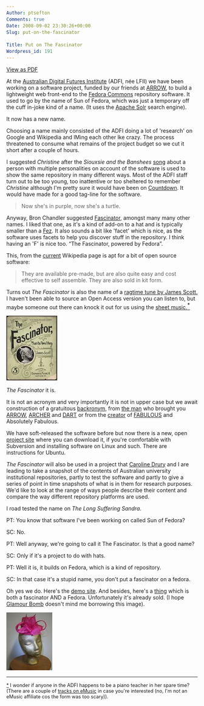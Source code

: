 ```yaml
---
Author: ptsefton
Comments: true
Date: 2008-09-02 23:30:26+00:00
Slug: put-on-the-fascinator

Title: Put on The Fascinator
Wordpress_id: 191
---
```


<div>

<span class="pdf-rendition-link">[View as
PDF](/wp-content/uploads/2008/09/thefascinator.pdf)</span>
<div class="page-toc">

</div>

<div>

At the [Australian Digital Futures
Institute](http://www.usq.edu.au/adfi) (ADFI, n<span
class="spCh spChxe9">é</span>e LFII) we have been working on a software
project, funded by our friends at [ARROW](http://arrow.edu.au/), to
build a lightweight web front-end to the [Fedora
Commons](http://www.fedora-commons.org/) repository software. It used to
go by the name of Sun of Fedora, which was just a temporary off the cuff
in-joke kind of a name. (It uses the [Apache
Solr](http://lucene.apache.org/solr/) search engine).

It now has a new name.

Choosing a name mainly consisted of the ADFI doing a lot of 'research'
on Google and Wikipedia and IMing each other lke crazy. The process
threatened to consume what remains of the project budget so we cut it
short after a couple of hours.

I suggested *Christine* after the *Siouxsie and the Banshees*
[song](http://www.youtube.com/watch?v=OMcLAsAzCmM) about a person with
multiple personalities on account of the software is used to show the
same repository in many different ways. Most of the ADFI staff turn out
to be too young, too inattentive or too sheltered to remember
*Christine* although I'm pretty sure it would have been on
[Countdown](http://en.wikipedia.org/wiki/Countdown_(Australian_TV_series)).
It would have made for a good tag-line for the software.

> Now she's in purple, now she's a turtle.

Anyway, Bron Chandler suggested
[Fascinator](http://en.wikipedia.org/wiki/Fascinator), amongst many many
other names. I liked that one, as it's a kind of add-on to a hat and is
typically smaller than a
[Fez](http://espace.library.uq.edu.au/documentation/). It also sounds a
bit like 'facet' which is nice, as the software uses facets to help you
discover stuff in the repository. I think having an 'F' is nice too.
<span class="spCh spChx201c">“</span>The Fascinator, powered by
Fedora<span class="spCh spChx201d">”</span>.

This, from the
[current](http://en.wikipedia.org/w/index.php?title=Fascinator&oldid=219836545)
Wikipedia page is apt for a bit of open source software:

> They are available pre-made, but are also quite easy and cost
> effective to self assemble. They are also sold in kit form.

Turns out *The Fascinator* is also the name of a [ragtime tune by James
Scott.](http://www.ragtimepiano.ca/rags/scott.htm#2) I haven't been able
to source an Open Access version you can listen to, but maybe someone
out there can knock it out for us using the [sheet
music.](http://www.ragtimepiano.ca/images/fascinator.pdf)[<span
style="vertical-align: super;"><span
class="footnote">\*</span></span>](#ftn1)

<a name="graphics1"></a>![graphics1](/wp-content/uploads/2008/09/111e4460s134x170.jpg)

*The Fascinator* it is.

It is not an acronym and very importantly it is not in upper case but we
await construction of a gratuitous
[backronym](http://en.wikipedia.org/wiki/Backronym), from [the
man](http://andrew.treloar.net/) who brought you
[ARROW](http://arrow.edu.au/), [ARCHER](http://archer.edu.au/) and
[DART](http://dart.edu.au/) or from the
[creator](http://www.unisanet.unisa.edu.au/Staff/homepage.asp?Name=Prashant.Pandey)
of
[FABULOUS](http://www.fedora.info/wiki/index.php/Fedora_Tools#FABULOUS)
and Absolutely Fabulous.

We have soft-released the software before but now there is a new, open
[project site](http://ice.usq.edu.au/projects/fascinator/trac/wiki)
where you can download it, if you're comfortable with Subversion and
installing software on Linux and such. There are instructions for
Ubuntu.

*The Fascinator* will also be used in a project that [Caroline
Drury](http://sophiaca.wordpress.com/) and I are leading to take a
snapshot of the contents of Australian university institutional
repositories, partly to test the software and partly to give a series of
point in time snapshots of what is in them for research purposes. We'd
like to look at the range of ways people describe their content and
compare the way different repository platforms are used.

I road tested the name on *The Long Suffering Sandra*.

PT: You know that software I've been working on called Sun of Fedora?

SC: No.

PT: Well anyway, we're going to call it The Fascinator. Is that a good
name?

SC: Only if it's a project to do with hats.

PT: Well it is, it builds on Fedora, which is a kind of repository.

SC: In that case it's a stupid name, you don't put a fascinator on a
fedora.

Oh yes we do. Here's the [demo
site](http://rspilot.usq.edu.au:8080/sun-of-fedora). And besides, here's
a
[thing](http://www.etsy.com/view_transaction.php?transaction_id=8166760)
which is both a fascinator AND a Fedora. Unfortunately it's already
sold. (I hope [Glamour Bomb](http://www.etsy.com/shop.php?user_id=9048)
doesn't mind me borrowing this image).

<a name="graphics2"></a>![graphics2](/wp-content/uploads/2008/09/3fbba5f4s121x152.jpg)

------------------------------------------------------------------------

<div style="font-size: .9em;">

<span class="footnote"></span>
[\*](#ftn1-text) I wonder if anyone in the ADFI happens to be a piano
teacher in her spare time? (There are a couple of [tracks on
eMusic](http://www.emusic.com/search.html?mode=x&QT=%22The+Fascinator%22&x=0&y=0)
in case you're interested (no, I'm not an eMusic affiliate cos the form
was too scary)).

</span>

</div>

</div>

</div>
